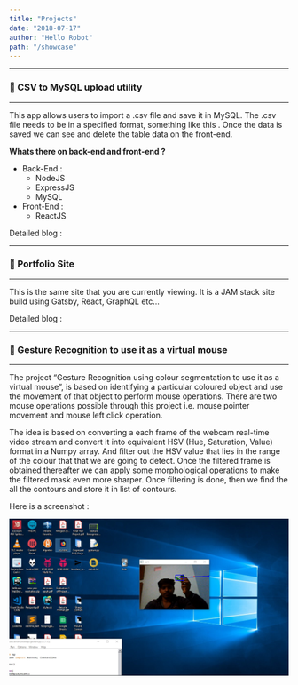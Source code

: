 ```yaml
---
title: "Projects"
date: "2018-07-17"
author: "Hello Robot"
path: "/showcase"
---
```

***
### 📌 CSV to MySQL upload utility
***
This app allows users to import a .csv file and save it in MySQL. The .csv file needs to be in a specified format, something like this .
Once the data is saved we can see and delete the table data on the front-end.

 **Whats there on back-end and front-end ?**

  - Back-End :
    - NodeJS
    - ExpressJS
    - MySQL
  - Front-End :
    - ReactJS


Detailed blog :   


***
### 📌 Portfolio Site
***


This is the same site that you are currently viewing.
It is a JAM stack site build using Gatsby, React, GraphQL etc...

Detailed blog :   


***
### 📌 Gesture Recognition to use it as a virtual mouse
***
The project “Gesture Recognition using colour segmentation to use it as a virtual mouse”, is
based on identifying a particular coloured object and use the movement of that object to
perform mouse operations. There are two mouse operations possible through this project i.e.
mouse pointer movement and mouse left click operation.

The idea is based on converting a each frame of the webcam real-time video stream and
convert it into equivalent HSV (Hue, Saturation, Value) format in a Numpy array. And filter
out the HSV value that lies in the range of the colour that that we are going to detect. Once
the filtered frame is obtained thereafter we can apply some morphological operations to make
the filtered mask even more sharper. Once filtering is done, then we find the all the contours
and store it in list of contours. 

Here is a screenshot :


![screesnhot of gesture](https://raw.githubusercontent.com/krishankantray/Gesture-Recognisation-using-color-segmentation-to-use-it-as-virtual-mouse/master/gesture.092fdf8a.jpg)

